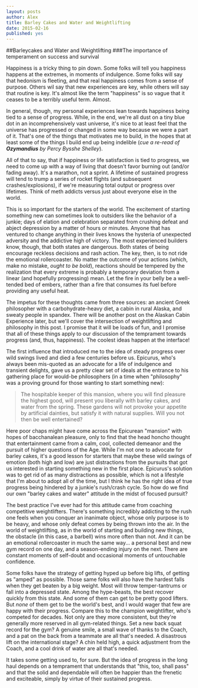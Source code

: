 ```yaml
---
layout: posts
author: Alex
title: Barley Cakes and Water and Weightlifting
date: 2015-02-16
published: yes
---
```


##Barleycakes and Water and Weightlifting
###The importance of temperament on success and survival

Happiness is a tricky thing to pin down. Some folks will tell you happiness
happens at the extremes, in moments of indulgence.
Some folks will say that hedonism is fleeting,
and that real happiness comes from a sense of purpose.
Others wil say that new experiences are key, while others will say that routine is key.
It's almost like the term "happiness" is so vague that it ceases to be a terribly useful term.
Almost.

In general, though, my personal experiences lean towards happiness being tied to a sense of progress.
While, in the end, we're all dust on a tiny blue dot in an incomprehensively vast universe,
it's nice to at least feel that the universe has progressed or changed in some way because we were a part of it.
That's one of the things that motivates me to build,
in the hopes that at least some of the things I build end up being indelible
(*cue a re-read of **Ozymandius** by Percy Bysshe Shelley*).

All of that to say, that if happiness or life satisfaction is tied to progress,
we need to come up with a way of living that doesn't favor burning out (and/or fading away).
It's a marathon, not a sprint. A lifetime of sustained progress will tend to trump
a series of rocket flights (and subsequent crashes/explosions), if we're measuring total output
or progress over lifetimes. Think of meth addicts versus just about everyone else in the world.

This is so important for the starters of the world. The excitement of starting something new can
sometimes look to outsiders like the behavior of a junkie; days of elation and celebration
separated from crushing defeat and abject depression by a matter of hours or minutes.
Anyone that has ventured to change anything in their lives knows the hysteria of unexpected adversity
and the addictive high of victory. The most experienced builders know, though,
that both states are dangerous. Both states of being encourage reckless decisions and rash action.
The key, then, is to not ride the emotional rollercoaster. No matter the outcome of your actions
(which, make no mistake, *ought to be bold*), reactions should be tempered by the realization
that every extreme is probably a temporary deviation from a linear (and hopefully progressing) mean.
Let the fire in your belly be a well-tended bed of embers,
rather than a fire that consumes its fuel before providing any useful heat.

The impetus for these thoughts came from three sources: an ancient Greek philosopher with a carbohydrate-heavy diet,
a cabin in rural Alaska, and sweaty people in spandex. There will be another post
on the Alaskan Cabin Experience later, but we'll cover the intersection of weightlifting and philosophy in this post.
I promise that it will be loads of fun, and I promise that all of these things
apply to our discussion of the temprament towards progress (and, thus, happiness).
The coolest ideas happen at the interface!

The first influence that introduced me to the idea of steady progress over wild swings
lived and died a few centuries before us. Epicurus, who's always been mis-quoted as
an advocate for a life of indulgence and transient delights,
gave us a pretty clear set of ideals at the entrance to his gathering place
for would-be philosophers
(in a time when "philosophy" was a proving ground for those wanting to start something new):

> The hospitable keeper of this mansion,
where you will find pleasure the highest good,
will present you liberally with barley cakes, and water from the spring.
These gardens will not provoke your appetite by artificial dainties,
but satisfy it with natural supplies.
Will you not then be well entertained?

Here poor chaps might have come across the Epicurean "mansion" with hopes of bacchanalean pleasure,
only to find that the head honcho thought that entertainment came from a calm, cool, collected demeanor
and the pursuit of higher questions of the Age. While I'm not one to advocate for barley cakes,
it's a good lesson for starters that maybe these wild swings of emotion (both high and low)
are just distractions from the pursuits that got us interested in starting something new in the first place.
Epicurus's solution was to get rid of as many distractions as possible,
which is not a lifestyle that I'm about to adopt all of the time,
but I think he has the right idea of true progress being hindered by a junkie's rush/crash cycle.
So how do we find our own "barley cakes and water" attitude in the midst of focused pursuit?

The best practice I've ever had for this attitude came from coaching competitive weightlifters.
There's something incredibly addicting to the rush one feels when you conquer an inanimate object,
whose only purpose is to be heavy, and whose only defeat comes by being thrown into the air.
In the world of weightlifting, as in the world of starting and building new things,
the obstacle (in this case, a barbell) wins more often than not.
And it can be an emotional rollercoaster in much the same way... a personal best and new gym record
on one day, and a season-ending injury on the next.
There are constant moments of self-doubt and occasional moments of untouchable confidence.

Some folks have the strategy of getting hyped up before big lifts, of getting as "amped" as possible.
Those same folks will also have the hardest falls when they get beaten by a big weight.
Most will throw temper-tantrums or fall into a depressed state.
Among the hype-beasts, the best recover quickly from this state.
And some of them can get to be pretty good lifters. But *none* of them get to be the world's best,
and I would wager that few are happy with their progress.
Compare this to the champion weightlifter, who's competed for decades.
Not only are they more consistent, but they're generally more reserved in all gym-related things.
Set a new back squat record for the gym? A genuine smile, a small wave of thanks to the Coach,
and a pat on the back from a teammate are all that's needed.
A disastrous lift on the international stage? A chin held high,
a quick adjustment from the Coach, and a cool drink of water are all that's needed.

It takes some getting used to, for sure.
But the idea of progress in the long haul depends on a temprament that understands that
"this, too, shall pass" and that the solid and dependable will often be happier
than the frenetic and exciteable, simply by virtue of their sustained progress.
